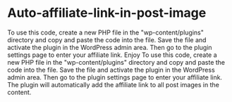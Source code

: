 # Auto-affiliate-link-in-post-image
To use this code, create a new PHP file in the "wp-content/plugins" directory and copy and paste the code into the file. Save the file and activate the plugin in the WordPress admin area. Then go to the plugin settings page to enter your affiliate link. Enjoy
To use this code, create a new PHP file in the "wp-content/plugins" directory and copy and paste the code into the file. Save the file and activate the plugin in the WordPress admin area. Then go to the plugin settings page to enter your affiliate link. The plugin will automatically add the affiliate link to all post images in the content.
